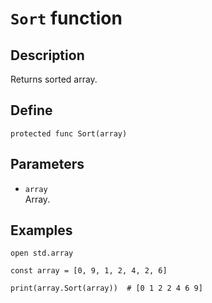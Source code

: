 # ``Sort`` function

## Description
Returns sorted array.

## Define
```
protected func Sort(array)
```

## Parameters
+ ``array`` <br>
Array.

## Examples
```
open std.array

const array = [0, 9, 1, 2, 4, 2, 6]

print(array.Sort(array))  # [0 1 2 2 4 6 9]
```
